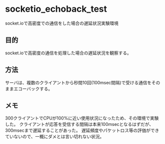 # socketio_echoback_test
socket.ioで高密度での通信をした場合の遅延状況実験環境

## 目的
socket.ioで高密度の通信を処理した場合の遅延状況を観察する。

## 方法
サーバは、複数のクライアントから秒間10回(100msec間隔)で受ける通信をそのままエコーバックする。

## メモ
300クライアントでCPUが100%に近い使用状況になったため、その環境で実験した。
クライアントが応答を受信する間隔は本来100msecとなるはずだが、300msecまで遅延することがあった。
遅延頻度やパケットロス等の評価ができていないので、一概にダメとは言い切れない状況。

